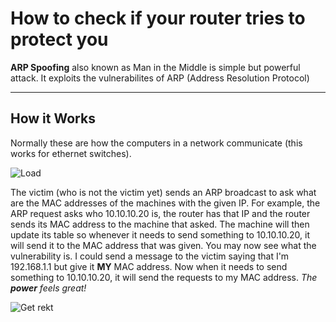# How to check if your router tries to protect you

**ARP Spoofing** also known as Man in the Middle is simple but powerful attack. It exploits the vulnerabilites of ARP (Address Resolution Protocol)

-------------------------------------------------------------------------------

## How it Works

Normally these are how the computers in a network communicate (this works for ethernet switches).  

![Load](https://documentation.meraki.com/@api/deki/files/5903/Screen_Shot_2017-12-03_at_8.09.11_PM.png?revision=1&size=bestfit&width=622&height=242)

The victim (who is not the victim yet) sends an ARP broadcast to ask what are the MAC addresses of the machines with the given IP. For example, the ARP request asks who 10.10.10.20 is, the router has that IP and the router sends its MAC address to the machine that asked. The machine will then update its table so whenever it needs to send something to 10.10.10.20, it will send it to the MAC address that was given. You may now see what the vulnerability is. I could send a message to the victim saying that I'm 192.168.1.1 but give it **MY** MAC address. Now when it needs to send something to 10.10.10.20, it will send the requests to my MAC address. *The **power** feels great!*

![Get rekt](https://miro.medium.com/max/4800/1*Nz1e4AfW6HGcgXde_eIwUg.jpeg)
